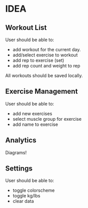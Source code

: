 # IDEA

## Workout List

User should be able to:

- add workout for the current day.
- add/select exercise to workout
- add rep to exercise (set)
- add rep count and weight to rep

All workouts should be saved locally.

## Exercise Management

User should be able to:

- add new exercises
- select muscle group for exercise
- add name to exercise

## Analytics

Diagrams!

## Settings

User should be able to:

- toggle colorscheme
- toggle kg/lbs
- clear data
